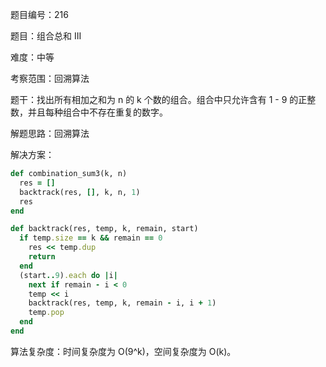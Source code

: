 题目编号：216

题目：组合总和 III

难度：中等

考察范围：回溯算法

题干：找出所有相加之和为 n 的 k 个数的组合。组合中只允许含有 1 - 9 的正整数，并且每种组合中不存在重复的数字。

解题思路：回溯算法

解决方案：

```ruby
def combination_sum3(k, n)
  res = []
  backtrack(res, [], k, n, 1)
  res
end

def backtrack(res, temp, k, remain, start)
  if temp.size == k && remain == 0
    res << temp.dup
    return
  end
  (start..9).each do |i|
    next if remain - i < 0
    temp << i
    backtrack(res, temp, k, remain - i, i + 1)
    temp.pop
  end
end
```

算法复杂度：时间复杂度为 O(9^k)，空间复杂度为 O(k)。